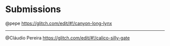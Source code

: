 # Submissions

@pepe https://glitch.com/edit/#!/canyon-long-lynx

---

@Cláudio Pereira https://glitch.com/edit/#!/calico-silly-gate


